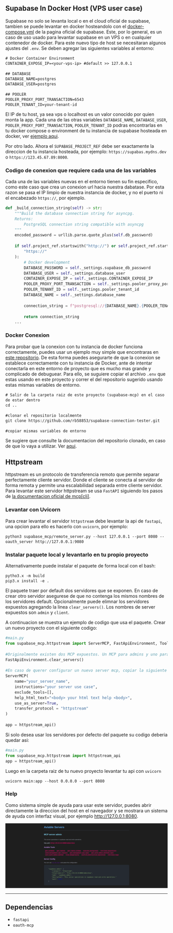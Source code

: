 
## Supabase In Docker Host (VPS user case)

Supabase no solo se levanta local o en el cloud oficial de supabase, tambien se puede levantar en docker hosteandolo con el [docker-compose.yml](https://github.com/supabase/supabase/tree/master/docker) de la pagina oficial de supabase. Este, por lo general, es un caso de uso usado para levantar supabase en un VPS o en cualquier contenedor de docker. Para este nuevo tipo de host se necesitaran algunos ajustes del `.env`. Se deben agregar las siguientes variables al entorno:

```env
# Docker Container Environment
CONTAINER_EXPOSE_IP=<your-vps-ip> #default >> 127.0.0.1

## DATABASE
DATABASE_NAME=postgres
DATABASE_USER=postgres

## POOLER
POOLER_PROXY_PORT_TRANSACTION=6543
POOLER_TENANT_ID=your-tenant-id
```

El IP de tu host, ya sea vps o localhost es un valor conocido por quien monta la app. Cada una de las otras variables `DATABASE_NAME`, `DATABASE_USER`, `POOLER_PROXY_PORT_TRANSACTION`, `POOLER_TENANT_ID` podras encontrarlas en tu docker compose o environment de tu instancia de supabase hosteada en docker, ver [ejemplo aqui](https://github.com/supabase/supabase/blob/master/docker/docker-compose.yml).

Por otro lado. Ahora el `SUPABASE_PROJECT_REF` debe ser exactamente la direccion de tu instancia hosteada, por ejemplo: `https://supabas.mydns.dev` o `https://123.45.67.89:8000`.

### Codigo de conexion que requiere cada una de las variables

Cada una de las variables nuevas en el entorno tienen su fin especifico, como este caso que crea un conexion url hacia nuestra dabatase. Por esta razon se pasa el IP limpio de nuestra instancia de docker, y no el puerto ni el encabezado `https://`, por ejemplo.

```python
def _build_connection_string(self) -> str:
    """Build the database connection string for asyncpg.
    Returns:
        PostgreSQL connection string compatible with asyncpg
    """
    encoded_password = urllib.parse.quote_plus(self.db_password)

    if self.project_ref.startswith("http://") or self.project_ref.startswith(
        "https://"
    ):
        # Docker development
        DATABASE_PASSWORD = self._settings.supabase_db_password
        DATABASE_USER = self._settings.database_user
        CONTAINER_EXPOSE_IP = self._settings.CONTAINER_EXPOSE_IP
        POOLER_PROXY_PORT_TRANSACTION = self._settings.pooler_proxy_port_transaction
        POOLER_TENANT_ID = self._settings.pooler_tenant_id
        DATABASE_NAME = self._settings.database_name

        connection_string = f"postgresql://{DATABASE_NAME}.{POOLER_TENANT_ID}:{DATABASE_PASSWORD}@{CONTAINER_EXPOSE_IP}:{POOLER_PROXY_PORT_TRANSACTION}/{DATABASE_USER}"

        return connection_string
    ...    
```

### Docker Conexion

Para probar que la conexion con tu instancia de docker funciona correctamente, puedes usar un ejemplo muy simple que encontraras en [este repositorio](https://github.com/rb58853/supabase-connection-tester). De esta forma puedes asegurarte de que la conexion se establece correctamente con tu instancia de Docker, ante de intentar conectarla en este entorno de proyecto que es mucho mas grande y complicado de debuguear. Para ello, se suguiere copiar el archivo `.env` que estas usando en este proyecto y correr el del repositorio sugerido usando estas mismas variables de entorno.

```shell
# Salir de la carpeta raiz de este proyecto (supabase-mcp) en el caso de estar dentro
cd ..

#clonar el repositorio localmente
git clone https://github.com/rb58853/supabase-connection-tester.git

#copiar mismas variables de entorno
```

Se sugiere que consulte la documentacion del repositorio clonado, en caso de que lo vaya a utilizar. Ver [aqui](https://github.com/rb58853/supabase-connection-tester).

## Httpstream

httpstream es un protocolo de transferencia remoto que permite separar perfectamente cliente servidor. Donde el cliente se conecta al servidor de forma remota y permite una escalabilidad separada entre cliente servidor. Para levantar este servidor httpstream se usa `FastAPI` siguiendo los pasos de [la documentacion oficial de mcp[cli]](https://github.com/modelcontextprotocol/python-sdk).

### Levantar con Uvicorn

Para crear levantar el servidor `httpstream` debe levantar la api de `fastapi`, una opcion para ello es hacerlo con `uvicorn`, por ejemplo:

```shell
python3 supabase_mcp/remote_server.py --host 127.0.0.1 --port 8080 --oauth_server http://127.0.0.1:9080
```

### Instalar paquete local y levantarlo en tu propio proyecto

Alternativamente puede instalar el paquete de forma local con el bash:

```shell
pytho3.x -m build
pip3.x install -e .
```

El paquete traer por default dos servidores que se exponen. En caso de crear otro servidor asegurese de que no contenga los mismos nombres de los servidores default. Opcionalmente puede elimnar los servidores expuestos agregando la linea `clear_servers()`. Los nombres de server expuestos son `admin` y `client`.

A continuacion se muestra un ejemplo de codigo que usa el paquete. Crear un nuevo proyecto con el siguiente codigo:

```python
#main.py
from supabase_mcp.httpstream import ServerMCP, FastApiEnvironment, ToolName,httpstream_api

#Originalmente existen dos MCP expuestos. Un MCP para admins y uno para clientes de solo lectura. Si desea elimnar estos  servidores debe agregar la linea
FastApiEnvironment.clear_servers()

#En caso de querer configurar un nuevo server mcp, copiar la siguiente linea pasandole parametros seleccionados o dejarlo default
ServerMCP(
    name="your_server_name",
    instructions="your server use case",
    exclude_tools=[],
    help_html_text="<body> your html text help <body>",
    use_as_server=True,
    transfer_protocol = "httpstream"
)

app = httpstream_api()
```

Si solo desea usar los servidores por defecto del paquete su codigo deberia quedar asi:

```python
#main.py
from supabase_mcp.httpstream import httpstream_api
app = httpstream_api()
```

Luego en la carpeta raiz de tu nuevo proyecto levantar tu api con `uvicorn`

```shell
uvicorn main:app --host 0.0.0.0 --port 8080
```

### Help

Como sistema simple de ayuda para usar este servidor, puedes abrir directamente la direccion del host en el navegador y se mostrara un sistema de ayuda con interfaz visual, por ejemplo <http://127.0.0.1:8080>.

![alt text](./images/help.png)

---

## Dependencias

- `fastapi`
- `oauth-mcp`
